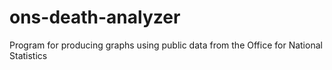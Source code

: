 # ons-death-analyzer
Program for producing graphs using public data from the Office for National Statistics
